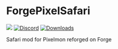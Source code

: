 # ForgePixelSafari  
[![](https://jitpack.io/v/EnvyWare/ForgePixelSafari.svg)](https://jitpack.io/#EnvyWare/ForgePixelSafari) 
[![Discord](https://img.shields.io/discord/831966641586831431)](https://discord.gg/7vqgtrjDGw)
[![Downloads](https://img.shields.io/github/downloads/EnvyWare/ForgePixelSafari/total.svg)](https://github.com/EnvyWare/ForgePixelSafari/releases)

Safari mod for Pixelmon reforged on Forge
